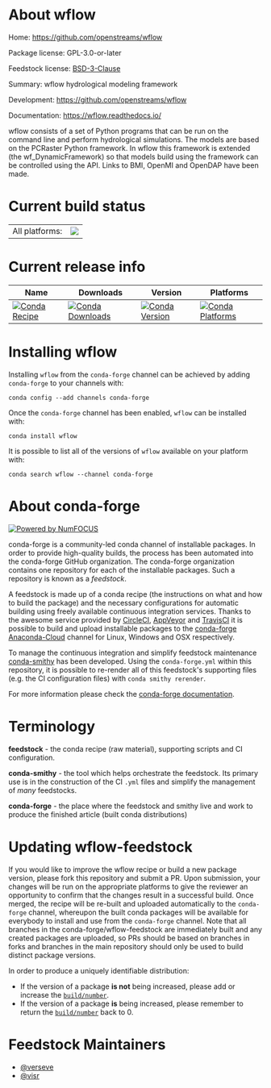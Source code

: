 About wflow
===========

Home: https://github.com/openstreams/wflow

Package license: GPL-3.0-or-later

Feedstock license: [BSD-3-Clause](https://github.com/conda-forge/wflow-feedstock/blob/master/LICENSE.txt)

Summary: wflow hydrological modeling framework

Development: https://github.com/openstreams/wflow

Documentation: https://wflow.readthedocs.io/

wflow consists of a set of Python programs that can be run on the command line
and perform hydrological simulations. The models are based on the PCRaster
Python framework. In wflow this framework is extended (the wf_DynamicFramework)
so that models build using the framework can be controlled using the API.
Links to BMI, OpenMI and OpenDAP have been made.


Current build status
====================


<table><tr><td>All platforms:</td>
    <td>
      <a href="https://dev.azure.com/conda-forge/feedstock-builds/_build/latest?definitionId=9733&branchName=master">
        <img src="https://dev.azure.com/conda-forge/feedstock-builds/_apis/build/status/wflow-feedstock?branchName=master">
      </a>
    </td>
  </tr>
</table>

Current release info
====================

| Name | Downloads | Version | Platforms |
| --- | --- | --- | --- |
| [![Conda Recipe](https://img.shields.io/badge/recipe-wflow-green.svg)](https://anaconda.org/conda-forge/wflow) | [![Conda Downloads](https://img.shields.io/conda/dn/conda-forge/wflow.svg)](https://anaconda.org/conda-forge/wflow) | [![Conda Version](https://img.shields.io/conda/vn/conda-forge/wflow.svg)](https://anaconda.org/conda-forge/wflow) | [![Conda Platforms](https://img.shields.io/conda/pn/conda-forge/wflow.svg)](https://anaconda.org/conda-forge/wflow) |

Installing wflow
================

Installing `wflow` from the `conda-forge` channel can be achieved by adding `conda-forge` to your channels with:

```
conda config --add channels conda-forge
```

Once the `conda-forge` channel has been enabled, `wflow` can be installed with:

```
conda install wflow
```

It is possible to list all of the versions of `wflow` available on your platform with:

```
conda search wflow --channel conda-forge
```


About conda-forge
=================

[![Powered by NumFOCUS](https://img.shields.io/badge/powered%20by-NumFOCUS-orange.svg?style=flat&colorA=E1523D&colorB=007D8A)](http://numfocus.org)

conda-forge is a community-led conda channel of installable packages.
In order to provide high-quality builds, the process has been automated into the
conda-forge GitHub organization. The conda-forge organization contains one repository
for each of the installable packages. Such a repository is known as a *feedstock*.

A feedstock is made up of a conda recipe (the instructions on what and how to build
the package) and the necessary configurations for automatic building using freely
available continuous integration services. Thanks to the awesome service provided by
[CircleCI](https://circleci.com/), [AppVeyor](https://www.appveyor.com/)
and [TravisCI](https://travis-ci.com/) it is possible to build and upload installable
packages to the [conda-forge](https://anaconda.org/conda-forge)
[Anaconda-Cloud](https://anaconda.org/) channel for Linux, Windows and OSX respectively.

To manage the continuous integration and simplify feedstock maintenance
[conda-smithy](https://github.com/conda-forge/conda-smithy) has been developed.
Using the ``conda-forge.yml`` within this repository, it is possible to re-render all of
this feedstock's supporting files (e.g. the CI configuration files) with ``conda smithy rerender``.

For more information please check the [conda-forge documentation](https://conda-forge.org/docs/).

Terminology
===========

**feedstock** - the conda recipe (raw material), supporting scripts and CI configuration.

**conda-smithy** - the tool which helps orchestrate the feedstock.
                   Its primary use is in the construction of the CI ``.yml`` files
                   and simplify the management of *many* feedstocks.

**conda-forge** - the place where the feedstock and smithy live and work to
                  produce the finished article (built conda distributions)


Updating wflow-feedstock
========================

If you would like to improve the wflow recipe or build a new
package version, please fork this repository and submit a PR. Upon submission,
your changes will be run on the appropriate platforms to give the reviewer an
opportunity to confirm that the changes result in a successful build. Once
merged, the recipe will be re-built and uploaded automatically to the
`conda-forge` channel, whereupon the built conda packages will be available for
everybody to install and use from the `conda-forge` channel.
Note that all branches in the conda-forge/wflow-feedstock are
immediately built and any created packages are uploaded, so PRs should be based
on branches in forks and branches in the main repository should only be used to
build distinct package versions.

In order to produce a uniquely identifiable distribution:
 * If the version of a package **is not** being increased, please add or increase
   the [``build/number``](https://conda.io/docs/user-guide/tasks/build-packages/define-metadata.html#build-number-and-string).
 * If the version of a package **is** being increased, please remember to return
   the [``build/number``](https://conda.io/docs/user-guide/tasks/build-packages/define-metadata.html#build-number-and-string)
   back to 0.

Feedstock Maintainers
=====================

* [@verseve](https://github.com/verseve/)
* [@visr](https://github.com/visr/)

